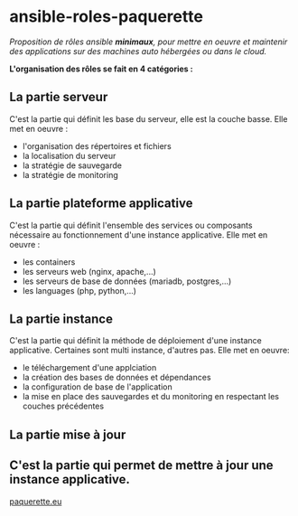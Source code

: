 # ansible-roles-paquerette

*Proposition de rôles ansible **minimaux**, pour mettre en oeuvre et maintenir des applications sur des machines auto hébergées ou dans le cloud.* 

**L'organisation des rôles se fait en 4 catégories :**

## La partie serveur
C'est la partie qui définit les base du serveur, elle est la couche basse. Elle met en oeuvre :
- l'organisation des répertoires et fichiers
- la localisation du serveur
- la stratégie de sauvegarde
- la stratégie de monitoring

## La partie plateforme applicative
C'est la partie qui définit l'ensemble des services ou composants nécessaire au fonctionnement d'une instance applicative. Elle met en oeuvre :
- les containers 
- les serveurs web (nginx, apache,...)
- les serveurs de base de données (mariadb, postgres,...)
- les languages (php, python,...) 

## La partie instance
C'est la partie qui définit la méthode de déploiement d'une instance applicative. Certaines sont multi instance, d'autres pas. Elle met en oeuvre:
- le téléchargement d'une applciation
- la création des bases de données et dépendances
- la configuration de base de l'application
- la mise en place des sauvegardes et du monitoring en respectant les couches précédentes

## La partie mise à jour
C'est la partie qui permet de mettre à jour une instance applicative.
- 

[paquerette.eu](http://paquerette.eu)